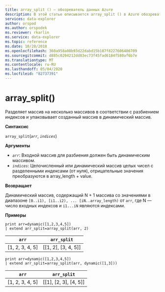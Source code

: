 ```yaml
---
title: array_split () — обозреватель данных Azure
description: В этой статье описывается array_split () в Azure обозреватель данных.
services: data-explorer
author: orspod
ms.author: orspodek
ms.reviewer: rkarlin
ms.service: data-explorer
ms.topic: reference
ms.date: 10/28/2018
ms.openlocfilehash: 360a958a08b93d22dabd15b187f8227606486709
ms.sourcegitcommit: d885c0204212dd83ec73f45fad6184f580af6b7e
ms.translationtype: MT
ms.contentlocale: ru-RU
ms.lasthandoff: 05/04/2020
ms.locfileid: "82737391"
---
```

# <a name="array_split"></a>array_split()

Разделяет массив на несколько массивов в соответствии с разбиением индексов и упаковывает созданный массив в динамический массив.

**Синтаксис**

`array_split`(*`arr`*, *`indices`*)

**Аргументы**

* *`arr`*: Входной массив для разбиения должен быть динамическим массивом.
* *`indices`*: Целочисленный или динамический массив целых чисел с разделенными индексами (от нуля), отрицательные значения преобразуются в array_length + value.

**Возвращает**

Динамический массив, содержащий N + 1 массива со значениями в диапазоне `[0..i1), [i1..i2), ... [iN..array_length)` от `arr`, где N — число входных индексов и `i1...iN` являются индексами.

**Примеры**

```kusto
print arr=dynamic([1,2,3,4,5]) 
| extend arr_split=array_split(arr, 2)
```

|`arr`|`arr_split`|
|---|---|
|[1, 2, 3, 4, 5]|[[1, 2], [3, 4, 5]]|


```kusto
print arr=dynamic([1,2,3,4,5]) 
| extend arr_split=array_split(arr, dynamic([1,3]))
```

|`arr`|`arr_split`|
|---|---|
|[1, 2, 3, 4, 5]|[[1], [2, 3], [4, 5]]|
